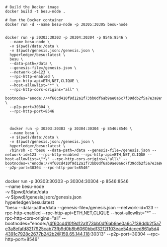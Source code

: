 ```
# Build the Docker image
docker build -t besu-node .

# Run the Docker container
docker run -d --name besu-node -p 30305:30305 besu-node


docker run -p 30303:30303 -p 30304:30304 -p 8546:8546 \
  --name besu-node \
  -v $(pwd)/data:/data \
  -v $(pwd)/genesis.json:/genesis.json \
  hyperledger/besu:latest \
  besu \
  --data-path=/data \
  --genesis-file=/genesis.json \
  --network-id=123 \
  --rpc-http-enabled \
  --rpc-http-api=ETH,NET,CLIQUE \
  --host-allowlist="*" \
  --rpc-http-cors-origins="all" \
  --bootnodes="enode://4f60cd410f9d12a1f73bb0df6ab9ae0a6c7f39ddb2f5a7e3a8efafd8217925cab73fb9d0b8b6060bbdf32f2f103eae54dcced861a5d44391c7928c2677b242b2@159.65.144.118:30313" \
  --p2p-port=30304 \
  --rpc-http-port=8546



  docker run -p 30303:30303 -p 30304:30304 -p 8546:8546 \
  --name besu \
  -v $(pwd)/data:/data \
  -v $(pwd)/genesis.json:/genesis.json \
  hyperledger/besu:latest \
  /bin/sh -c "besu --data-path=/data --genesis-file=/genesis.json --network-id=123 --rpc-http-enabled --rpc-http-api=ETH,NET,CLIQUE --host-allowlist=\"*\" --rpc-http-cors-origins=\"all\" --bootnodes=\"enode://4f60cd410f9d12a1f73bb0df6ab9ae0a6c7f39ddb2f5a7e3a8efafd8217925cab73fb9d0b8b6060bbdf32f2f103eae54dcced861a5d44391c7928c2677b242b2@159.65.144.118:30313\" --p2p-port=30304 --rpc-http-port=8546"


```


docker run -p 30303:30303 -p 30304:30304 -p 8546:8546 \
  --name besu-node \
  -v $(pwd)/data:/data \
  -v $(pwd)/genesis.json:/genesis.json \
  hyperledger/besu:latest \
  "besu --data-path=/data --genesis-file=/genesis.json --network-id=123 --rpc-http-enabled --rpc-http-api=ETH,NET,CLIQUE --host-allowlist=\"*\" --rpc-http-cors-origins=\"all\" --bootnodes=\"enode://4f60cd410f9d12a1f73bb0df6ab9ae0a6c7f39ddb2f5a7e3a8efafd8217925cab73fb9d0b8b6060bbdf32f2f103eae54dcced861a5d44391c7928c2677b242b2@159.65.144.118:30313\" --p2p-port=30304 --rpc-http-port=8546"